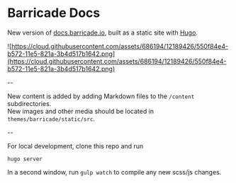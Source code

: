 # Barricade Docs

New version of [docs.barricade.io](https://docs.barricade.io), built as a static site with [Hugo](http://gohugo.io/).

![https://cloud.githubusercontent.com/assets/686194/12189426/550f84e4-b572-11e5-821a-3b4d517b1642.png](https://cloud.githubusercontent.com/assets/686194/12189426/550f84e4-b572-11e5-821a-3b4d517b1642.png)

--  

New content is added by adding Markdown files to the `/content` subdirectories.  
New images and other media should be located in `themes/barricade/static/src`.

--  

For local development, clone this repo and run

```
hugo server
```

In a second window, run `gulp watch` to compile any new scss/js changes.
